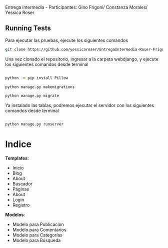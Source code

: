 Entrega intermedia - Participantes: Gino Frigoni/ Constanza Morales/ Yessica Roser

## Running Tests

Para ejecutar las pruebas, ejecute los siguientes comandos

```bash
git clone https://github.com/yessicaroser/EntregaIntermedia-Roser-Frigoni-Morales.git

```
Una vez clonado el repositorio, ingresar a la carpeta webdjango, y ejecute los siguientes comandos desde terminal

```bash

python -m pip install Pillow

python manage.py makemigrations

python manage.py migrate

```

Ya instalado las tablas, podremos ejecutar el servidor con los siguientes comandos desde terminal

```bash

python manage.py runserver

```

<h1>Indice</h1>

<b>Templates</b>:
- Inicio
- Blog
- About
- Buscador
- Páginas
- About
- Login
- Registro



<b>Modelos</b>:
- Modelo para Publicacion 
- Modelo para Comentarios 
- Modelo para Categorias 
- Modelo para Búsqueda 

